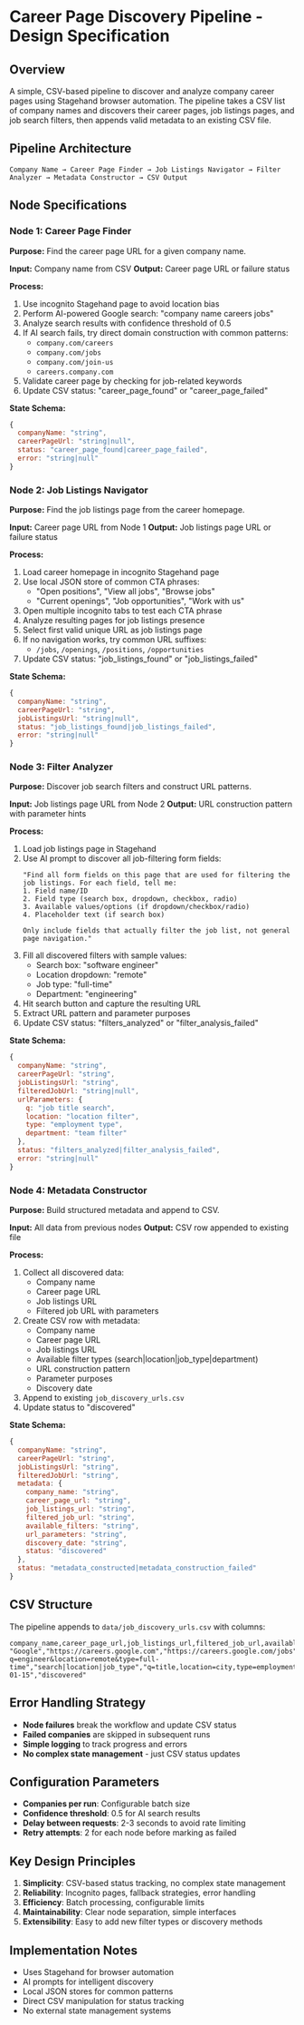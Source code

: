 # Career Page Discovery Pipeline - Design Specification

## Overview

A simple, CSV-based pipeline to discover and analyze company career pages using Stagehand browser automation. The pipeline takes a CSV list of company names and discovers their career pages, job listings pages, and job search filters, then appends valid metadata to an existing CSV file.

## Pipeline Architecture

```
Company Name → Career Page Finder → Job Listings Navigator → Filter Analyzer → Metadata Constructor → CSV Output
```

## Node Specifications

### Node 1: Career Page Finder

**Purpose:** Find the career page URL for a given company name.

**Input:** Company name from CSV
**Output:** Career page URL or failure status

**Process:**
1. Use incognito Stagehand page to avoid location bias
2. Perform AI-powered Google search: "company name careers jobs"
3. Analyze search results with confidence threshold of 0.5
4. If AI search fails, try direct domain construction with common patterns:
   - `company.com/careers`
   - `company.com/jobs`
   - `company.com/join-us`
   - `careers.company.com`
5. Validate career page by checking for job-related keywords
6. Update CSV status: "career_page_found" or "career_page_failed"

**State Schema:**
```javascript
{
  companyName: "string",
  careerPageUrl: "string|null",
  status: "career_page_found|career_page_failed",
  error: "string|null"
}
```

### Node 2: Job Listings Navigator

**Purpose:** Find the job listings page from the career homepage.

**Input:** Career page URL from Node 1
**Output:** Job listings page URL or failure status

**Process:**
1. Load career homepage in incognito Stagehand page
2. Use local JSON store of common CTA phrases:
   - "Open positions", "View all jobs", "Browse jobs"
   - "Current openings", "Job opportunities", "Work with us"
3. Open multiple incognito tabs to test each CTA phrase
4. Analyze resulting pages for job listings presence
5. Select first valid unique URL as job listings page
6. If no navigation works, try common URL suffixes:
   - `/jobs`, `/openings`, `/positions`, `/opportunities`
7. Update CSV status: "job_listings_found" or "job_listings_failed"

**State Schema:**
```javascript
{
  companyName: "string",
  careerPageUrl: "string",
  jobListingsUrl: "string|null",
  status: "job_listings_found|job_listings_failed",
  error: "string|null"
}
```

### Node 3: Filter Analyzer

**Purpose:** Discover job search filters and construct URL patterns.

**Input:** Job listings page URL from Node 2
**Output:** URL construction pattern with parameter hints

**Process:**
1. Load job listings page in Stagehand
2. Use AI prompt to discover all job-filtering form fields:
   ```
   "Find all form fields on this page that are used for filtering the job listings. For each field, tell me:
   1. Field name/ID
   2. Field type (search box, dropdown, checkbox, radio)
   3. Available values/options (if dropdown/checkbox/radio)
   4. Placeholder text (if search box)
   
   Only include fields that actually filter the job list, not general page navigation."
   ```
3. Fill all discovered filters with sample values:
   - Search box: "software engineer"
   - Location dropdown: "remote"
   - Job type: "full-time"
   - Department: "engineering"
4. Hit search button and capture the resulting URL
5. Extract URL pattern and parameter purposes
6. Update CSV status: "filters_analyzed" or "filter_analysis_failed"

**State Schema:**
```javascript
{
  companyName: "string",
  careerPageUrl: "string",
  jobListingsUrl: "string",
  filteredJobUrl: "string|null",
  urlParameters: {
    q: "job title search",
    location: "location filter", 
    type: "employment type",
    department: "team filter"
  },
  status: "filters_analyzed|filter_analysis_failed",
  error: "string|null"
}
```

### Node 4: Metadata Constructor

**Purpose:** Build structured metadata and append to CSV.

**Input:** All data from previous nodes
**Output:** CSV row appended to existing file

**Process:**
1. Collect all discovered data:
   - Company name
   - Career page URL
   - Job listings URL
   - Filtered job URL with parameters
2. Create CSV row with metadata:
   - Company name
   - Career page URL
   - Job listings URL
   - Available filter types (search|location|job_type|department)
   - URL construction pattern
   - Parameter purposes
   - Discovery date
3. Append to existing `job_discovery_urls.csv`
4. Update status to "discovered"

**State Schema:**
```javascript
{
  companyName: "string",
  careerPageUrl: "string",
  jobListingsUrl: "string",
  filteredJobUrl: "string",
  metadata: {
    company_name: "string",
    career_page_url: "string",
    job_listings_url: "string",
    filtered_job_url: "string",
    available_filters: "string",
    url_parameters: "string",
    discovery_date: "string",
    status: "discovered"
  },
  status: "metadata_constructed|metadata_construction_failed"
}
```

## CSV Structure

The pipeline appends to `data/job_discovery_urls.csv` with columns:

```csv
company_name,career_page_url,job_listings_url,filtered_job_url,available_filters,url_parameters,discovery_date,status
"Google","https://careers.google.com","https://careers.google.com/jobs","https://careers.google.com/jobs?q=engineer&location=remote&type=full-time","search|location|job_type","q=title,location=city,type=employment","2024-01-15","discovered"
```

## Error Handling Strategy

- **Node failures** break the workflow and update CSV status
- **Failed companies** are skipped in subsequent runs
- **Simple logging** to track progress and errors
- **No complex state management** - just CSV status updates

## Configuration Parameters

- **Companies per run**: Configurable batch size
- **Confidence threshold**: 0.5 for AI search results
- **Delay between requests**: 2-3 seconds to avoid rate limiting
- **Retry attempts**: 2 for each node before marking as failed

## Key Design Principles

1. **Simplicity**: CSV-based status tracking, no complex state management
2. **Reliability**: Incognito pages, fallback strategies, error handling
3. **Efficiency**: Batch processing, configurable limits
4. **Maintainability**: Clear node separation, simple interfaces
5. **Extensibility**: Easy to add new filter types or discovery methods

## Implementation Notes

- Uses Stagehand for browser automation
- AI prompts for intelligent discovery
- Local JSON stores for common patterns
- Direct CSV manipulation for status tracking
- No external state management systems 